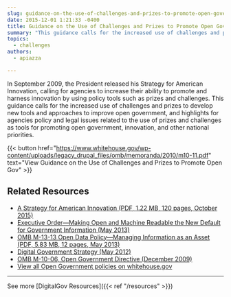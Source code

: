 ```yaml
---
slug: guidance-on-the-use-of-challenges-and-prizes-to-promote-open-government
date: 2015-12-01 1:21:33 -0400
title: Guidance on the Use of Challenges and Prizes to Promote Open Government
summary: "This guidance calls for the increased use of challenges and prizes to develop new tools and approaches to improve open government, and highlights for agencies policy and legal issues related to the use of prizes and challenges as tools for promoting open government, innovation, and other national priorities."
topics:
  - challenges
authors:
  - apiazza

---
```


In September 2009, the President released his Strategy for American Innovation, calling for agencies to increase their ability to promote and harness innovation by using policy tools such as prizes and challenges. This guidance calls for the increased use of challenges and prizes to develop new tools and approaches to improve open government, and highlights for agencies policy and legal issues related to the use of prizes and challenges as tools for promoting open government, innovation, and other national priorities.

{{< button href="https://www.whitehouse.gov/wp-content/uploads/legacy_drupal_files/omb/memoranda/2010/m10-11.pdf" text="View Guidance on the Use of Challenges and Prizes to Promote Open Gov" >}}

## Related Resources

- [A Strategy for American Innovation (PDF, 1.22 MB, 120 pages, October 2015)](https://obamawhitehouse.archives.gov/sites/default/files/strategy_for_american_innovation_october_2015.pdf)
- [Executive Order—Making Open and Machine Readable the New Default for Government Information (May 2013)](http://www.whitehouse.gov/the-press-office/2013/05/09/executive-order-making-open-and-machine-readable-new-default-government-)
- [OMB M-13-13 Open Data Policy—Managing Information as an Asset (PDF, 5.83 MB, 12 pages, May 2013)](https://www.whitehouse.gov/sites/whitehouse.gov/files/omb/memoranda/2013/m-13-13.pdf)
- [Digital Government Strategy (May 2012)](https://obamawhitehouse.archives.gov/sites/default/files/omb/egov/digital-government/digital-government.html)
- [OMB M-10-06, Open Government Directive (December 2009)](https://www.whitehouse.gov/sites/whitehouse.gov/files/omb/memoranda/2010/m10-06.pdf)
- [View all Open Government policies on whitehouse.gov](https://obamawhitehouse.archives.gov/open)


---

See more [DigitalGov Resources]({{< ref "/resources" >}})
